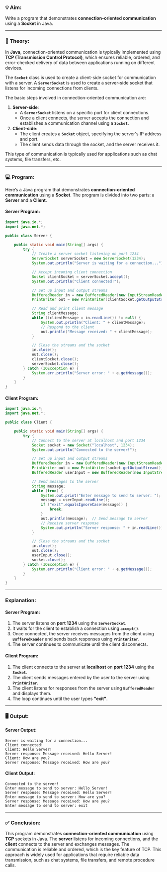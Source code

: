 ### 💡 **Aim:**
Write a program that demonstrates **connection-oriented communication** using a **Socket** in Java.

---

### 📘 **Theory:**

In **Java**, connection-oriented communication is typically implemented using **TCP (Transmission Control Protocol)**, which ensures reliable, ordered, and error-checked delivery of data between applications running on different devices.

The **`Socket`** class is used to create a client-side socket for communication with a server. A **`ServerSocket`** is used to create a server-side socket that listens for incoming connections from clients.

The basic steps involved in connection-oriented communication are:
1. **Server-side**:
   - A **`ServerSocket`** listens on a specific port for client connections.
   - Once a client connects, the server accepts the connection and establishes a communication channel using a **`Socket`**.
2. **Client-side**:
   - The client creates a **`Socket`** object, specifying the server's IP address and port.
   - The client sends data through the socket, and the server receives it.

This type of communication is typically used for applications such as chat systems, file transfers, etc.

---

### 💻 **Program:**

Here’s a Java program that demonstrates **connection-oriented communication** using a **Socket**. The program is divided into two parts: a **Server** and a **Client**.

#### **Server Program:**

```java
import java.io.*;
import java.net.*;

public class Server {

    public static void main(String[] args) {
        try {
            // Create a server socket listening on port 1234
            ServerSocket serverSocket = new ServerSocket(1234);
            System.out.println("Server is waiting for a connection...");

            // Accept incoming client connection
            Socket clientSocket = serverSocket.accept();
            System.out.println("Client connected!");

            // Set up input and output streams
            BufferedReader in = new BufferedReader(new InputStreamReader(clientSocket.getInputStream()));
            PrintWriter out = new PrintWriter(clientSocket.getOutputStream(), true);

            // Read and print client message
            String clientMessage;
            while ((clientMessage = in.readLine()) != null) {
                System.out.println("Client: " + clientMessage);
                // Respond to the client
                out.println("Message received: " + clientMessage);
            }

            // Close the streams and the socket
            in.close();
            out.close();
            clientSocket.close();
            serverSocket.close();
        } catch (IOException e) {
            System.err.println("Server error: " + e.getMessage());
        }
    }
}
```

#### **Client Program:**

```java
import java.io.*;
import java.net.*;

public class Client {

    public static void main(String[] args) {
        try {
            // Connect to the server at localhost and port 1234
            Socket socket = new Socket("localhost", 1234);
            System.out.println("Connected to the server!");

            // Set up input and output streams
            BufferedReader in = new BufferedReader(new InputStreamReader(socket.getInputStream()));
            PrintWriter out = new PrintWriter(socket.getOutputStream(), true);
            BufferedReader userInput = new BufferedReader(new InputStreamReader(System.in));

            // Send messages to the server
            String message;
            while (true) {
                System.out.print("Enter message to send to server: ");
                message = userInput.readLine();
                if ("exit".equalsIgnoreCase(message)) {
                    break;
                }
                out.println(message);  // Send message to server
                // Receive server response
                System.out.println("Server response: " + in.readLine());
            }

            // Close the streams and the socket
            in.close();
            out.close();
            userInput.close();
            socket.close();
        } catch (IOException e) {
            System.err.println("Client error: " + e.getMessage());
        }
    }
}
```

---

### **Explanation:**

#### **Server Program**:
1. The server listens on **port 1234** using the **`ServerSocket`**.
2. It waits for the client to establish a connection using **`accept()`**.
3. Once connected, the server receives messages from the client using **`BufferedReader`** and sends back responses using **`PrintWriter`**.
4. The server continues to communicate until the client disconnects.

#### **Client Program**:
1. The client connects to the server at **localhost** on **port 1234** using the **`Socket`**.
2. The client sends messages entered by the user to the server using **`PrintWriter`**.
3. The client listens for responses from the server using **`BufferedReader`** and displays them.
4. The loop continues until the user types **"exit"**.

---

### 🖥️ **Output:**

#### **Server Output:**

```
Server is waiting for a connection...
Client connected!
Client: Hello Server!
Server response: Message received: Hello Server!
Client: How are you?
Server response: Message received: How are you?
```

#### **Client Output:**

```
Connected to the server!
Enter message to send to server: Hello Server!
Server response: Message received: Hello Server!
Enter message to send to server: How are you?
Server response: Message received: How are you?
Enter message to send to server: exit
```

---

### ✅ **Conclusion:**

This program demonstrates **connection-oriented communication** using **TCP** sockets in Java. The **server** listens for incoming connections, and the **client** connects to the server and exchanges messages. The communication is reliable and ordered, which is the key feature of TCP. This approach is widely used for applications that require reliable data transmission, such as chat systems, file transfers, and remote procedure calls.
